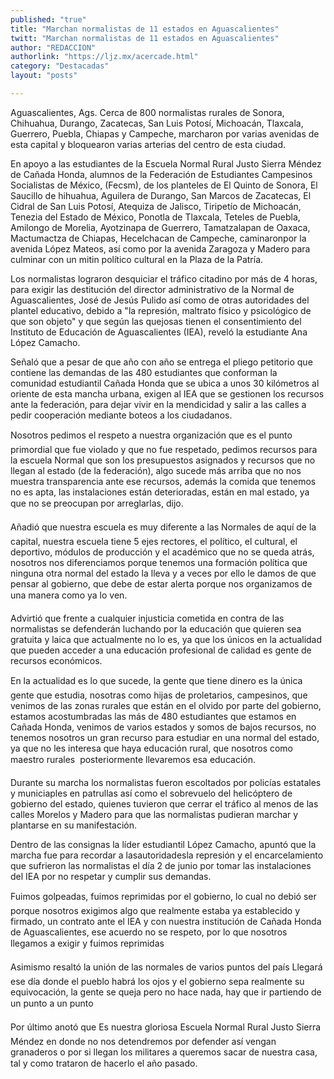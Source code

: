 ```yaml
---
published: "true"
title: "Marchan normalistas de 11 estados en Aguascalientes"
twitt: "Marchan normalistas de 11 estados en Aguascalientes"
author: "REDACCION"
authorlink: "https://ljz.mx/acercade.html"
category: "Destacadas"
layout: "posts"

---
```



  Aguascalientes, Ags. Cerca de 800 normalistas rurales de Sonora, Chihuahua, Durango, Zacatecas, San Luis Potosí, Michoacán, Tlaxcala, Guerrero, Puebla, Chiapas y Campeche, marcharon por varias avenidas de esta capital y bloquearon varias arterias del centro de esta ciudad.



  En apoyo a las estudiantes de la Escuela Normal Rural Justo Sierra Méndez de Cañada Honda, alumnos de la Federación de Estudiantes Campesinos Socialistas de México, (Fecsm), de los planteles de El Quinto de Sonora, El Saucillo de hihuahua, Aguilera de Durango, San Marcos de Zacatecas, El Cidral de San Luis Potosí, Atequiza de Jalisco, Tiripetío de Michoacán, Tenezia del Estado de México, Ponotla de Tlaxcala, Teteles de Puebla, Amilongo de Morelia, Ayotzinapa de Guerrero, Tamatzalapan de Oaxaca, Mactumactza de Chiapas, Hecelchacan de Campeche, caminaronpor la avenida López Mateos, así como por la avenida Zaragoza y Madero para culminar con un mitin político cultural en la Plaza de la Patría.



  Los normalistas lograron desquiciar el tráfico citadino por más de 4 horas, para exigir las destitución del director administrativo de la Normal de Aguascalientes, José de Jesús Pulido así como de otras autoridades del plantel educativo, debido a "la represión, maltrato físico y psicológico de que son objeto" y que según las quejosas tienen el consentimiento del Instituto de Educación de Aguascalientes (IEA), reveló la estudiante Ana López Camacho.



  Señaló que a pesar de que año con año se entrega el pliego petitorio que contiene las demandas de las 480 estudiantes que conforman la comunidad estudiantil Cañada Honda que se ubica a unos 30 kilómetros al oriente de esta mancha urbana, exigen al IEA que se gestionen los recursos ante la federación, para dejar vivir en la mendicidad y salir a las calles a pedir cooperación mediante boteos a los ciudadanos.



  Nosotros pedimos el respeto a nuestra organización que es el punto primordial que fue violado y que no fue respetado, pedimos recursos para la escuela Normal que son los presupuestos asignados y recursos que no llegan al estado (de la federación), algo sucede más arriba que no nos muestra transparencia ante ese recursos, además la comida que tenemos no es apta, las instalaciones están deterioradas, están en mal estado, ya que no se preocupan por arreglarlas, dijo.



  Añadió que nuestra escuela es muy diferente a las Normales de aquí de la capital, nuestra escuela tiene 5 ejes rectores, el político, el cultural, el deportivo, módulos de producción y el académico que no se queda atrás, nosotros nos diferenciamos porque tenemos una formación política que ninguna otra normal del estado la lleva y a veces por ello le damos de que pensar al gobierno, que debe de estar alerta porque nos organizamos de una manera como ya lo ven.



  Advirtió que frente a cualquier injusticia cometida en contra de las normalistas se defenderán luchando por la educación que quieren sea gratuita y laica que actualmente no lo es, ya que los únicos en la actualidad que pueden acceder a una educación profesional de calidad es gente de recursos económicos.



  En la actualidad es lo que sucede, la gente que tiene dinero es la única gente que estudia, nosotras como hijas de proletarios, campesinos, que venimos de las zonas rurales que están en el olvido por parte del gobierno, estamos acostumbradas las más de 480 estudiantes que estamos en Cañada Honda, venimos de varios estados y somos de bajos recursos, no tenemos nosotros un gran recurso para estudiar en una normal del estado, ya que no les interesa que haya educación rural, que nosotros como maestro rurales  posteriormente llevaremos esa educación.



  Durante su marcha los normalistas fueron escoltados por policías estatales y municiaples en patrullas así como el sobrevuelo del helicóptero de gobierno del estado, quienes tuvieron que cerrar el tráfico al menos de las calles Morelos y Madero para que las normalistas pudieran marchar y plantarse en su manifestación.



  Dentro de las consignas la líder estudiantil López Camacho, apuntó que la marcha fue para recordar a lasautoridadesla represión y el encarcelamiento que sufrieron las normalistas el día 2 de junio por tomar las instalaciones del IEA por no respetar y cumplir sus demandas.



  Fuimos golpeadas, fuimos reprimidas por el gobierno, lo cual no debió ser porque nosotros exigimos algo que realmente estaba ya establecido y firmado, un contrato ante el IEA y con nuestra institución de Cañada Honda de Aguascalientes, ese acuerdo no se respeto, por lo que nosotros llegamos a exigir y fuimos reprimidas



  Asimismo resaltó la unión de las normales de varios puntos del país Llegará ese día donde el pueblo habrá los ojos y el gobierno sepa realmente su equivocación, la gente se queja pero no hace nada, hay que ir partiendo de un punto a un punto



  Por último anotó que Es nuestra gloriosa Escuela Normal Rural Justo Sierra Méndez en donde no nos detendremos por defender así vengan granaderos o por si llegan los militares a queremos sacar de nuestra casa, tal y como trataron de hacerlo el año pasado.



   

